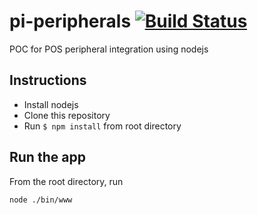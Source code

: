 # pi-peripherals [![Build Status](https://travis-ci.org/kkaung/pi-peripherals.svg?branch=master)](https://travis-ci.org/kkaung/pi-peripherals)
POC for POS peripheral integration using nodejs

## Instructions
* Install nodejs
* Clone this repository
* Run ``` $ npm install ``` from root directory

## Run the app
From the root directory, run

```
node ./bin/www
```
